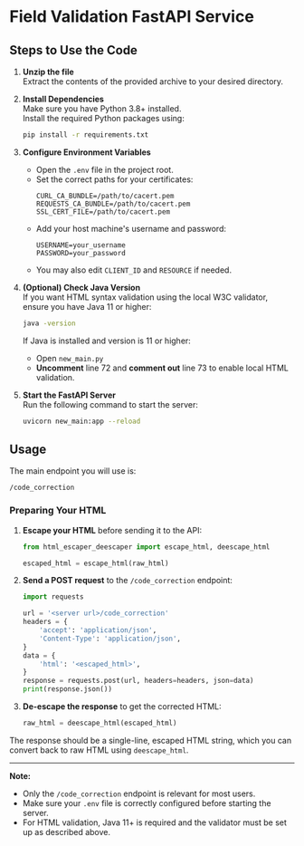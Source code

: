 # Field Validation FastAPI Service

## Steps to Use the Code

1. **Unzip the file**  
   Extract the contents of the provided archive to your desired directory.

2. **Install Dependencies**  
   Make sure you have Python 3.8+ installed.  
   Install the required Python packages using:
   ```bash
   pip install -r requirements.txt
   ```

3. **Configure Environment Variables**  
   - Open the `.env` file in the project root.
   - Set the correct paths for your certificates:
     ```
     CURL_CA_BUNDLE=/path/to/cacert.pem
     REQUESTS_CA_BUNDLE=/path/to/cacert.pem
     SSL_CERT_FILE=/path/to/cacert.pem
     ```
   - Add your host machine's username and password:
     ```
     USERNAME=your_username
     PASSWORD=your_password
     ```
   - You may also edit `CLIENT_ID` and `RESOURCE` if needed.

4. **(Optional) Check Java Version**  
   If you want HTML syntax validation using the local W3C validator, ensure you have Java 11 or higher:
   ```bash
   java -version
   ```
   If Java is installed and version is 11 or higher:
   - Open `new_main.py`
   - **Uncomment** line 72 and **comment out** line 73 to enable local HTML validation.

5. **Start the FastAPI Server**  
   Run the following command to start the server:
   ```bash
   uvicorn new_main:app --reload
   ```

## Usage

The main endpoint you will use is:  
```
/code_correction
```

### Preparing Your HTML

1. **Escape your HTML** before sending it to the API:
   ```python
   from html_escaper_deescaper import escape_html, deescape_html

   escaped_html = escape_html(raw_html)
   ```

2. **Send a POST request** to the `/code_correction` endpoint:
   ```python
   import requests

   url = '<server url>/code_correction'
   headers = {
       'accept': 'application/json',
       'Content-Type': 'application/json',
   }
   data = {
       'html': '<escaped_html>',
   }
   response = requests.post(url, headers=headers, json=data)
   print(response.json())
   ```

3. **De-escape the response** to get the corrected HTML:
   ```python
   raw_html = deescape_html(escaped_html)
   ```

The response should be a single-line, escaped HTML string, which you can convert back to raw HTML using `deescape_html`.

---

**Note:**  
- Only the `/code_correction` endpoint is relevant for most users.
- Make sure your `.env` file is correctly configured before starting the server.
- For HTML validation, Java 11+ is required and the validator must be set up as described above.
